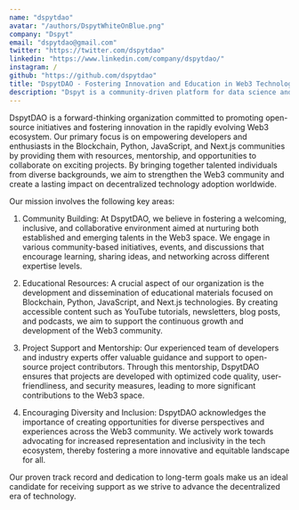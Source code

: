 ```yaml
---
name: "dspytdao"
avatar: "/authors/DspytWhiteOnBlue.png"
company: "Dspyt"
email: "dspytdao@gmail.com"
twitter: "https://twitter.com/dspytdao"
linkedin: "https://www.linkedin.com/company/dspytdao/"
instagram: /
github: "https://github.com/dspytdao"
title: "DspytDAO - Fostering Innovation and Education in Web3 Technologies"
description: "Dspyt is a community-driven platform for data science and blockchain enthusiasts to explore trends and share insights."
---
```


DspytDAO is a forward-thinking organization committed to promoting open-source initiatives and fostering innovation in the rapidly evolving Web3 ecosystem.
Our primary focus is on empowering developers and enthusiasts in the Blockchain, Python, JavaScript, and Next.js communities by providing them with resources, mentorship, and opportunities to collaborate on exciting projects. By bringing together talented individuals from diverse backgrounds, we aim to strengthen the Web3 community and create a lasting impact on decentralized technology adoption worldwide.

Our mission involves the following key areas:

1. Community Building: At DspytDAO, we believe in fostering a welcoming, inclusive, and collaborative environment aimed at nurturing both established and emerging talents in the Web3 space. We engage in various community-based initiatives, events, and discussions that encourage learning, sharing ideas, and networking across different expertise levels.

2. Educational Resources: A crucial aspect of our organization is the development and dissemination of educational materials focused on Blockchain, Python, JavaScript, and Next.js technologies. By creating accessible content such as YouTube tutorials, newsletters, blog posts, and podcasts, we aim to support the continuous growth and development of the Web3 community.

3. Project Support and Mentorship: Our experienced team of developers and industry experts offer valuable guidance and support to open-source project contributors. Through this mentorship, DspytDAO ensures that projects are developed with optimized code quality, user-friendliness, and security measures, leading to more significant contributions to the Web3 space.

4. Encouraging Diversity and Inclusion: DspytDAO acknowledges the importance of creating opportunities for diverse perspectives and experiences across the Web3 community. We actively work towards advocating for increased representation and inclusivity in the tech ecosystem, thereby fostering a more innovative and equitable landscape for all.

Our proven track record and dedication to long-term goals make us an ideal candidate for receiving support as we strive to advance the decentralized era of technology.
